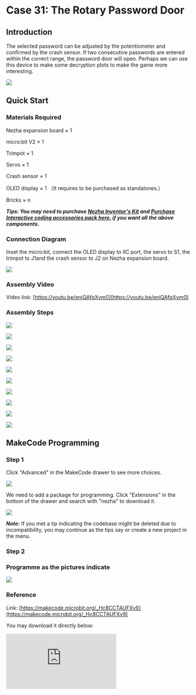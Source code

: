 # Case 31: The Rotary Password Door

## Introduction

The selected password can be adjusted by the potentiometer and confirmed by the crash sensor. If two consecutive passwords are entered within the correct range, the password door will open. Perhaps we can use this device to make some decryption plots to make the game more interesting.

![](./images/case_31_01.png)

## Quick Start



### Materials Required


Nezha expansion board × 1

micro:bit V2 × 1

Trimpot × 1

Servo  × 1

Crash sensor  × 1

OLED display  × 1 （It requires to be purchased as standalones.）

Bricks × n

***Tips: You may need to purchase [Nezha Inventor's Kit](https://www.elecfreaks.com/nezha-inventor-s-kit-for-micro-bit-without-micro-bit-board.html) and [Purchase Interactive coding accessories pack here.](https://shop.elecfreaks.com/products/elecfreaks-interactive-coding-accessories-pack?_pos=1&_sid=c75dad35f&_ss=r) if you want all the above components.***




### Connection Diagram

Inset the micro:bit, connect the OLED display to IIC port, the servo to S1, the trimpot to J1and the crash sensor to J2 on Nezha expansion board.


![](./images/case_31_03.png)



### Assembly Video


Video link: [https://youtu.be/eniQAfqXym0](https://youtu.be/eniQAfqXym0)


### Assembly Steps

![](./images/case_step_31_01.png)

![](./images/case_step_31_02.png)

![](./images/case_step_31_03.png)

![](./images/case_step_31_04.png)

![](./images/case_step_31_05.png)

![](./images/case_step_31_06.png)

![](./images/case_step_31_07.png)

![](./images/case_step_31_08.png)

![](./images/case_step_31_09.png)

![](./images/case_step_31_10.png)



## MakeCode Programming



### Step 1


Click "Advanced" in the MakeCode drawer to see more choices.

![](./images/case_01_10.png)




We need to add a package for programming. Click "Extensions" in the bottom of the drawer and search with "nezha" to download it.

![](./images/case_03_09.png)

***Note:*** If you met a tip indicating the codebase might be deleted due to incompatibility, you may continue as the tips say or create a new project in the menu.

### Step 2



### Programme as the pictures indicate


![](./images/case_31_10.png)



### Reference

Link: [https://makecode.microbit.org/_Hc8CCTAUFXv9](https://makecode.microbit.org/_Hc8CCTAUFXv9)

You may download it directly below:

<div
    style={{
        position: 'relative',
        paddingBottom: '60%',
        overflow: 'hidden',
    }}
>
    <iframe
        src="https://makecode.microbit.org/_Hc8CCTAUFXv9"
        frameborder="0"
        sandbox="allow-popups allow-forms allow-scripts allow-same-origin"
        style={{
            position: 'absolute',
            width: '100%',
            height: '100%',
        }}
    />
</div>


### Result
Adjust the numbers by rotating the trimpot, press the crash sensor after you choose the numbers ready, the door would open if the two passwords are in the correct ranges or the micro:bit displays "x" and the program reruns.

![](./images/case-gif-31.gif)
